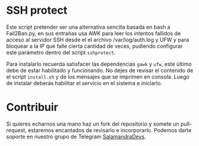 # SSH protect

Este script pretender ser una alternativa sencilla basada en bash a Fail2Ban.py, en sus entrañas usa AWK para leer los intentos fallidos de acceso al servidor SSH desde el el archivo /var/log/auth.log y UFW y para bloquear a la IP que falle cierta cantidad de veces, pudiendo configurar este parámetro dentro del script `sshprotect`.

Para instalarlo recuerda satisfacer las dependencias `gawk` y `ufw`, este último debe de estar habilitado y funcionando. No dejes de revisar el contenido de el script `install.sh` y de los mensajes que se imprimen en consola. Luego de instalar deberás habilitar el servicio en el sistema e iniciarlo.

# Contribuir
Si quieres echarnos una mano haz un fork del repositorio y somete un pull-request, estaremos encantados de revisarlo e incorporarlo. Podemos darte soporte en nuestro grupo de Telegram [SalamandraDevs](https://t.me/salamandradevs).
